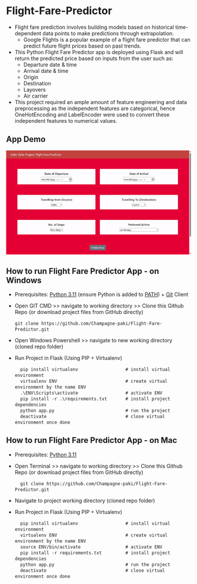# Flight-Fare-Predictor
* Flight fare prediction involves building models based on historical time-dependent data points to make predictions through extrapolation.
  - Google Flights is a popular example of a flight fare predictor that can predict future flight prices based on past trends.
* This Python Flight Fare Predictor app is deployed using Flask and will return the predicted price based on inputs from the user such as:
  - Departure date & time
  - Arrival date & time
  - Origin 
  - Destination
  - Layovers
  - Air carrier
* This project required an ample amount of feature engineering and data preprocessing as the independent features are categorical, hence OneHotEncoding and LabelEncoder were used to convert these independent features to numerical values.
## App Demo
![](https://github.com/Champagne-paki/Flight-Fare-Predictor/blob/main/templates/flight%20fare%20predictor%20demo.gif)

## How to run Flight Fare Predictor App - on Windows

* Prerequisites: [Python 3.11](https://www.python.org/downloads/) (ensure Python is added to [PATH](https://medium.com/@donfiealex/pythonpython-installation-made-easy-on-windows-11-with-path-setup-3284690fe4a1)) + [Git](https://git-scm.com/downloads) Client 
* Open GIT CMD >> navigate to working directory >> Clone this Github Repo (or download project files from GitHub directly)

      git clone https://github.com/Champagne-paki/Flight-Fare-Predictor.git  
* Open Windows Powershell >> navigate to new working directory (cloned repo folder)
* Run Project in Flask (Using PIP + Virtualenv)
 
        pip install virtualenv                  # install virtual environment        
        virtualenv ENV                          # create virtual environment by the name ENV
        .\ENV\Scripts\activate                  # activate ENV
        pip install -r .\requirements.txt       # install project dependencies
        python app.py                           # run the project
        deactivate                              # close virtual environment once done
  

## How to run Flight Fare Predictor App - on Mac

* Prerequisites: [Python 3.11](https://www.python.org/downloads/)
* Open Terminal >> navigate to working directory >> Clone this Github Repo (or download project files from GitHub directly)

        git clone https://github.com/Champagne-paki/Flight-Fare-Predictor.git  
* Navigate to project working directory (cloned repo folder)
* Run Project in Flask (Using PIP + Virtualenv)

        pip install virtualenv                  # install virtual environment
        virtualenv ENV                          # create virtual environment by the name ENV
        source ENV/bin/activate                 # activate ENV
        pip install -r requirements.txt         # install project dependencies
        python app.py                           # run the project
        deactivate                              # close virtual environment once done

